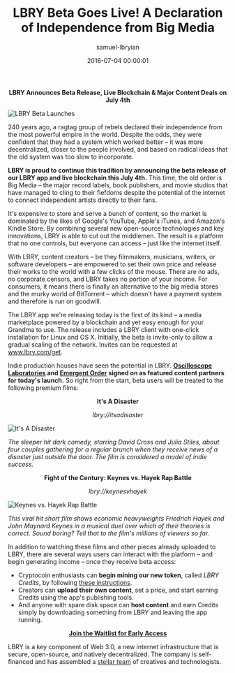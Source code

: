 ﻿---
author: samuel-lbryian
title: 'LBRY Beta Goes Live! A Declaration of Independence from Big Media'
date: '2016-07-04 00:00:01'
---

<p style="text-align: center;">
  <strong>LBRY Announces Beta Release, Live Blockchain & Major Content Deals on July 4th</strong>
</p>

![LBRY Beta Launches](/img/fireworks600.png)

240 years ago, a ragtag group of rebels declared their independence from the most powerful empire in the world. Despite the odds, they were confident that they had a system which worked better – it was more decentralized, closer to the people involved, and based on radical ideas that the old system was too slow to incorporate.

**LBRY is proud to continue this tradition by announcing the beta release of our LBRY app and live blockchain this July 4th.** This time, the old order is Big Media – the major record labels, book publishers, and movie studios that have managed to cling to their fiefdoms despite the potential of the internet to connect independent artists directly to their fans.

It's expensive to store and serve a bunch of content, so the market is dominated by the likes of Google's YouTube, Apple's iTunes, and Amazon's Kindle Store. By combining several new open-source technologies and key innovations, LBRY is able to cut out the middlemen. The result is a platform that no one controls, but everyone can access – just like the internet itself.

With LBRY, content creators – be they filmmakers, musicians, writers, or software developers – are empowered to set their own price and release their works to the world with a few clicks of the mouse.  There are no ads, no corporate censors, and LBRY takes no portion of your income. For consumers, it means there is finally an alternative to the big media stores and the murky world of BitTorrent – which doesn't have a payment system and therefore is run on goodwill.

The LBRY app we're releasing today is the first of its kind – a media marketplace powered by a blockchain and yet easy enough for your Grandma to use. The release includes a LBRY client with one-click installation for Linux and OS X. Initially, the beta is invite-only to allow a gradual scaling of the network. Invites can be requested at www.lbry.com/get.

Indie production houses have seen the potential in LBRY. **[Oscilloscope Laboratories](http://www.oscilloscope.net) and [Emergent Order](http://emergentorder.com) signed on as featured content partners for today's launch.** So right from the start, beta users will be treated to the following premium films:

<p style="text-align: center;">
  <strong>It's A Disaster</strong>
</p>

<p style="text-align: center;">
  <em>lbry://itsadisaster</em>
</p>

![It's A Disaster](/img/disaster500.png)

*The sleeper hit dark comedy, starring David Cross and Julia Stiles, about four couples gathering for a regular brunch when they receive news of a disaster just outside the door. The film is considered a model of indie success.*

<p style="text-align: center;">
  <strong>Fight of the Century: Keynes vs. Hayek Rap Battle</strong>
</p>

<p style="text-align: center;">
  <em>lbry://keynesvhayek</em>
</p>

![Keynes vs. Hayek Rap Battle](/img/keyneshayek500.png)

*This viral hit short film shows economic heavyweights Friedrich Hayek and John Maynard Keynes in a musical duel over which of their theories is correct. Sound boring? Tell that to the film's millions of viewers so far.*

In addition to watching these films and other pieces already uploaded to LBRY, there are several ways users can interact with the platform – and begin generating income – once they receive beta access:

* Cryptocoin enthusiasts can **begin mining our new token**, called *LBRY Credits*, by following [these instructions](/faq/mining-credits).
* Creators can **upload their own content**, set a price, and start earning Credits using the app's publishing tools.
* And anyone with spare disk space can **host content** and earn Credits simply by downloading something from LBRY and leaving the app running.

<p style="text-align: center;">
  <a href="/get"><strong>Join the Waitlist for Early Access</strong></a>
</p>

LBRY is a key component of Web 3.0, a new internet infrastructure that is secure, open-source, and natively decentralized. The company is self-financed and has assembled a [stellar team](/team) of creatives and technologists.
